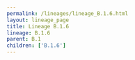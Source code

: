 ```yaml
---
permalink: /lineages/lineage_B.1.6.html
layout: lineage_page
title: Lineage B.1.6
lineage: B.1.6
parent: B.1
children: ['B.1.6']
---
```

